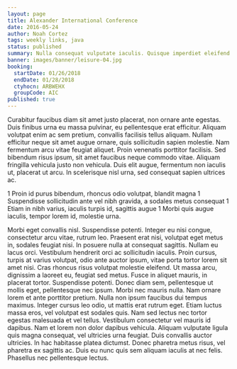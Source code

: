 ```yaml
---
layout: page
title: Alexander International Conference
date: 2016-05-24
author: Noah Cortez
tags: weekly links, java
status: published
summary: Nulla consequat vulputate iaculis. Quisque imperdiet eleifend.
banner: images/banner/leisure-04.jpg
booking:
  startDate: 01/26/2018
  endDate: 01/28/2018
  ctyhocn: ARBWEHX
  groupCode: AIC
published: true
---
```

Curabitur faucibus diam sit amet justo placerat, non ornare ante egestas. Duis finibus urna eu massa pulvinar, eu pellentesque erat efficitur. Aliquam volutpat enim ac sem pretium, convallis facilisis tellus aliquam. Nullam efficitur neque sit amet augue ornare, quis sollicitudin sapien molestie. Nam fermentum arcu vitae feugiat aliquet. Proin venenatis porttitor facilisis. Sed bibendum risus ipsum, sit amet faucibus neque commodo vitae. Aliquam fringilla vehicula justo non vehicula. Duis elit augue, fermentum non iaculis ut, placerat ut arcu. In scelerisque nisl urna, sed consequat sapien ultrices ac.

1 Proin id purus bibendum, rhoncus odio volutpat, blandit magna
1 Suspendisse sollicitudin ante vel nibh gravida, a sodales metus consequat
1 Etiam in nibh varius, iaculis turpis id, sagittis augue
1 Morbi quis augue iaculis, tempor lorem id, molestie urna.

Morbi eget convallis nisl. Suspendisse potenti. Integer eu nisi congue, consectetur arcu vitae, rutrum leo. Praesent erat nisi, volutpat eget metus in, sodales feugiat nisi. In posuere nulla at consequat sagittis. Nullam eu lacus orci. Vestibulum hendrerit orci ac sollicitudin iaculis. Proin cursus, turpis at varius volutpat, odio ante auctor ipsum, vitae porta tortor lorem sit amet nisi. Cras rhoncus risus volutpat molestie eleifend. Ut massa arcu, dignissim a laoreet eu, feugiat sed metus. Fusce in aliquet mauris, in placerat tortor.
Suspendisse potenti. Donec diam sem, pellentesque ut mollis eget, pellentesque nec ipsum. Morbi nec mauris nulla. Nam ornare lorem et ante porttitor pretium. Nulla non ipsum faucibus dui tempus maximus. Integer cursus leo odio, ut mattis erat rutrum eget. Etiam luctus massa eros, vel volutpat est sodales quis. Nam sed lectus nec tortor egestas malesuada et vel tellus. Vestibulum consectetur vel mauris id dapibus. Nam et lorem non dolor dapibus vehicula. Aliquam vulputate ligula quis magna consequat, vel ultricies urna feugiat. Duis convallis auctor ultricies. In hac habitasse platea dictumst. Donec pharetra metus risus, vel pharetra ex sagittis ac. Duis eu nunc quis sem aliquam iaculis at nec felis. Phasellus nec pellentesque lectus.

